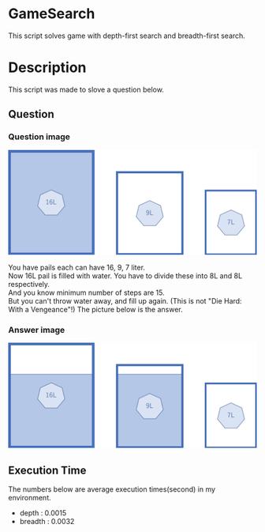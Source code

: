 # GameSearch
This script solves game with depth-first search and breadth-first search.
  
# Description
This script was made to slove a question below.  
  
## Question
### Question image
![question](https://github.com/SauravBrahma/GameSearch/blob/images/image1.png)  
  
You have pails each can have 16, 9, 7 liter.  
Now 16L pail is filled with water. You have to divide these into 8L and 8L respectively.  
And you know minimum number of steps are 15.  
But you can't throw water away, and fill up again. (This is not "Die Hard: With a Vengeance"!)  The picture below is the answer.  
  
### Answer image
![answer](https://github.com/SauravBrahma/GameSearch/blob/images/image2.png)  
  
  
## Execution Time
The numbers below are average execution times(second) in my environment.  
- depth   : 0.0015
- breadth : 0.0032  
